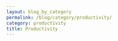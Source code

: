 ```yaml
---
layout: blog_by_category
permalink: /blog/category/productivity/
category: productivity
title: Productivity
---
```


